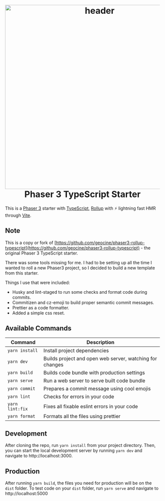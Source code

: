 <h1 align="center">
  <br>
  <a href="https://github.com/geocine/phaser3-rollup-typescript#readme"><img src="https://i.imgur.com/6lcIxDs.png" alt="header" width="600"/></a>
  <br>
  Phaser 3 TypeScript Starter
  <br>
</h1>

This is a [Phaser 3](https://github.com/photonstorm/phaser) starter with [TypeScript](https://www.typescriptlang.org/), [Rollup](https://rollupjs.org) with ⚡️ lightning fast HMR through [Vite](https://vitejs.dev/).

## Note

This is a copy or fork of [https://github.com/geocine/phaser3-rollup-typescript](https://github.com/geocine/phaser3-rollup-typescript) - the original Phaser 3 TypeScript starter.

There was some tools missing for me. I had to be setting up all the time I wanted to roll a new Phaser3 project, so I decided to build a new template from this starter.

Things I use that were included:

- Husky and lint-staged to run some checks and format code during commits.
- Commitizen and cz-emoji to build proper semantic commit messages.
- Prettier as a code formatter.
- Added a simple css reset.

## Available Commands

| Command         | Description                                              |
| --------------- | -------------------------------------------------------- |
| `yarn install`  | Install project dependencies                             |
| `yarn dev`      | Builds project and open web server, watching for changes |
| `yarn build`    | Builds code bundle with production settings              |
| `yarn serve`    | Run a web server to serve built code bundle              |
| `yarn commit`   | Prepares a commit message using cool emojis              |
| `yarn lint`     | Checks for errors in your code                           |
| `yarn lint:fix` | Fixes all fixable eslint errors in your code             |
| `yarn format`   | Formats all the files using prettier                     |

## Development

After cloning the repo, run `yarn install` from your project directory. Then, you can start the local development
server by running `yarn dev` and navigate to http://localhost:3000.

## Production

After running `yarn build`, the files you need for production will be on the `dist` folder. To test code on your `dist` folder, run `yarn serve` and navigate to http://localhost:5000
